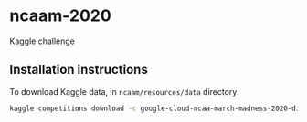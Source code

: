 # ncaam-2020
Kaggle challenge

## Installation instructions 
To download Kaggle data, in  ```ncaam/resources/data``` directory: 
```bash
kaggle competitions download -c google-cloud-ncaa-march-madness-2020-division-1-mens-tournament
```
